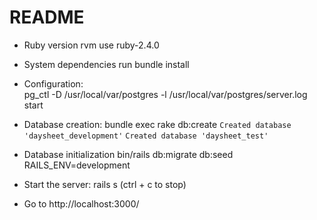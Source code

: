 # README

* Ruby version
rvm use ruby-2.4.0

* System dependencies
run bundle install

* Configuration:  
pg_ctl -D /usr/local/var/postgres -l /usr/local/var/postgres/server.log start

* Database creation:
bundle exec rake db:create
`Created database 'daysheet_development'`
`Created database 'daysheet_test'`

* Database initialization
bin/rails db:migrate db:seed RAILS_ENV=development 

* Start the server:  rails s (ctrl + c to stop)

* Go to http://localhost:3000/ 

